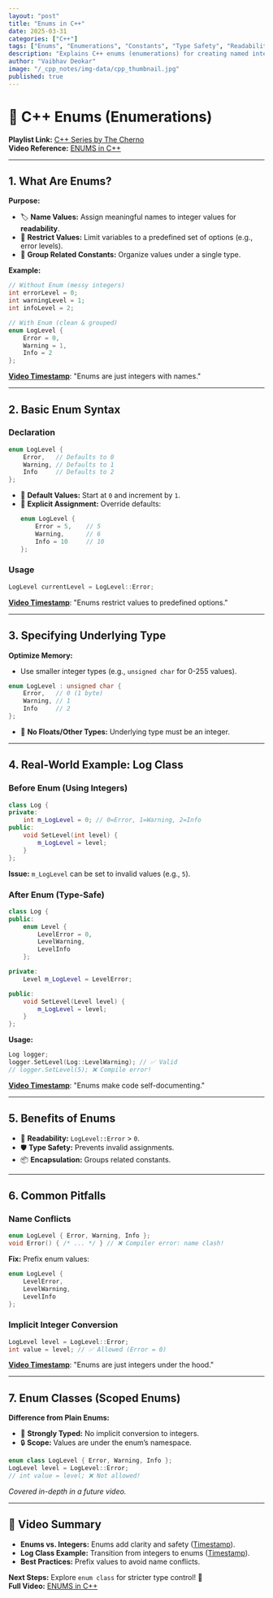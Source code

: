 ```yaml
---
layout: "post"
title: "Enums in C++"
date: 2025-03-31
categories: ["C++"]
tags: ["Enums", "Enumerations", "Constants", "Type Safety", "Readability", "enum class"]
description: "Explains C++ enums (enumerations) for creating named integer constants, improving readability and type safety compared to plain integers."
author: "Vaibhav Deokar"
image: "/_cpp_notes/img-data/cpp_thumbnail.jpg"
published: true
---
```

# 📘 C++ Enums (Enumerations)
**Playlist Link:** [C++ Series by The Cherno](https://www.youtube.com/watch?v=9RJTQmK0YPI&list=PLlrATfBNZ98dudnM48yfGUldqGD0S4FFb&index=10)  
**Video Reference:** [ENUMS in C++](https://youtu.be/x55jfOd5PEE)  

---

## **1. What Are Enums?**  
**Purpose:**  
- 🏷️ **Name Values:** Assign meaningful names to integer values for **readability**.  
- 🛑 **Restrict Values:** Limit variables to a predefined set of options (e.g., error levels).  
- 🧩 **Group Related Constants:** Organize values under a single type.  

**Example:**  
```cpp  
// Without Enum (messy integers)  
int errorLevel = 0;  
int warningLevel = 1;  
int infoLevel = 2;  

// With Enum (clean & grouped)  
enum LogLevel {  
    Error = 0,  
    Warning = 1,  
    Info = 2  
};  
```  
**[Video Timestamp](https://youtu.be/x55jfOd5PEE?t=94)**: "Enums are just integers with names."  

---

## **2. Basic Enum Syntax**  
### **Declaration**  
```cpp  
enum LogLevel {  
    Error,   // Defaults to 0  
    Warning, // Defaults to 1  
    Info     // Defaults to 2  
};  
```  
- 🔢 **Default Values:** Start at `0` and increment by `1`.  
- 🔄 **Explicit Assignment:** Override defaults:  
  ```cpp  
  enum LogLevel {  
      Error = 5,    // 5  
      Warning,      // 6  
      Info = 10     // 10  
  };  
  ```  

### **Usage**  
```cpp  
LogLevel currentLevel = LogLevel::Error;  
```  
**[Video Timestamp](https://youtu.be/x55jfOd5PEE?t=180)**: "Enums restrict values to predefined options."  

---

## **3. Specifying Underlying Type**  
**Optimize Memory:**  
- Use smaller integer types (e.g., `unsigned char` for 0-255 values).  
```cpp  
enum LogLevel : unsigned char {  
    Error,   // 0 (1 byte)  
    Warning, // 1  
    Info     // 2  
};  
```  
- 🚫 **No Floats/Other Types:** Underlying type must be an integer.  

---

## **4. Real-World Example: Log Class**  
### **Before Enum (Using Integers)**  
```cpp  
class Log {  
private:  
    int m_LogLevel = 0; // 0=Error, 1=Warning, 2=Info  
public:  
    void SetLevel(int level) {  
        m_LogLevel = level;  
    }  
};  
```  
**Issue:** `m_LogLevel` can be set to invalid values (e.g., `5`).  

### **After Enum (Type-Safe)**  
```cpp  
class Log {  
public:  
    enum Level {  
        LevelError = 0,  
        LevelWarning,  
        LevelInfo  
    };  

private:  
    Level m_LogLevel = LevelError;  

public:  
    void SetLevel(Level level) {  
        m_LogLevel = level;  
    }  
};  
```  
**Usage:**  
```cpp  
Log logger;  
logger.SetLevel(Log::LevelWarning); // ✅ Valid  
// logger.SetLevel(5); ❌ Compile error!  
```  
**[Video Timestamp](https://youtu.be/x55jfOd5PEE?t=240)**: "Enums make code self-documenting."  

---

## **5. Benefits of Enums**  
- 🧠 **Readability:** `LogLevel::Error` > `0`.  
- 🛡️ **Type Safety:** Prevents invalid assignments.  
- 📦 **Encapsulation:** Groups related constants.  

---

## **6. Common Pitfalls**  
### **Name Conflicts**  
```cpp  
enum LogLevel { Error, Warning, Info };  
void Error() { /* ... */ } // ❌ Compiler error: name clash!  
```  
**Fix:** Prefix enum values:  
```cpp  
enum LogLevel {  
    LevelError,  
    LevelWarning,  
    LevelInfo  
};  
```  

### **Implicit Integer Conversion**  
```cpp  
LogLevel level = LogLevel::Error;  
int value = level; // ✅ Allowed (Error = 0)  
```  
**[Video Timestamp](https://youtu.be/x55jfOd5PEE?t=300)**: "Enums are just integers under the hood."  

---

## **7. Enum Classes (Scoped Enums)**  
**Difference from Plain Enums:**  
- 🎯 **Strongly Typed:** No implicit conversion to integers.  
- 🔒 **Scope:** Values are under the enum’s namespace.  
```cpp  
enum class LogLevel { Error, Warning, Info };  
LogLevel level = LogLevel::Error;  
// int value = level; ❌ Not allowed!  
```  
*Covered in-depth in a future video.*  

---

## **📼 Video Summary**  
- **Enums vs. Integers:** Enums add clarity and safety ([Timestamp](https://youtu.be/x55jfOd5PEE?t=94)).  
- **Log Class Example:** Transition from integers to enums ([Timestamp](https://youtu.be/x55jfOd5PEE?t=240)).  
- **Best Practices:** Prefix values to avoid name conflicts.  

**Next Steps:** Explore `enum class` for stricter type control! 🚀  
**Full Video:** [ENUMS in C++](https://youtu.be/x55jfOd5PEE)
